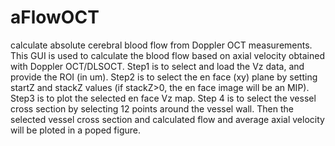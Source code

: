 # aFlowOCT
calculate absolute cerebral blood flow from Doppler OCT measurements.
This GUI is used to calculate the blood flow based on axial velocity obtained with Doppler OCT/DLSOCT. 
Step1 is to select and load the Vz data, and provide the ROI (in um).
Step2 is to select the en face (xy) plane by setting startZ and stackZ values (if stackZ>0, the en face image will be an MIP).
Step3 is to plot the selected en face Vz map.
Step 4 is to select the vessel cross section by selecting 12 points around the vessel wall. 
Then the selected vessel cross section and calculated flow and average axial velocity will be ploted in a poped figure. 
